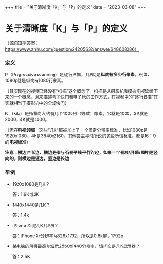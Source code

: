 +++
title = "关于清晰度「K」与「P」的定义"
date = "2023-03-08"
+++
# 关于清晰度「K」与「P」的定义

（源自知乎答案：https://www.zhihu.com/question/24205632/answer/648608086）


### 定义

P（Progressive scanning）是逐行扫描，几P就是**纵向有多少行像素**，例如，1080p就是纵向有1080行像素。

（其实现在的视频已经没有“扫描”这个概念了，扫描是从摄影机和模拟电视延续下来的一个概念，用来描述电子快门和电子枪的工作方式，在视频中的“逐行扫描”其实就相当于摄影机中的全域快门）



K （kilo）是指横向大约有几个1000列（等效）像素，1K就是1000，2K就是2000，4K就是4000。

（但在**电视领域**，这些“几K”都被加上了一个固定分辨率标准，比如1080p是1920x1080，4K是3840x2160，其他答主平时所说的这些所谓标准，都是16：9的**电视标准**）



**注意：横边!=长边，横边是指与石视平线平行的边，如果一个视频/屏幕/图片是竖向的，则横边是短边，竖边是长边**

### 举例

- 1920x1080是几K？

  答：1.9K或2K

- 1440x1440是几K？

  答：1.4k

- iPhone Xr是几K几P屏？

  答：iPhone Xr分辨率为828x1792，所以是0.8k屏，1792p

- 某电脑的屏幕最高能显示2560x1440分辨率，请问它是几K显示器？

  答：2.5K
